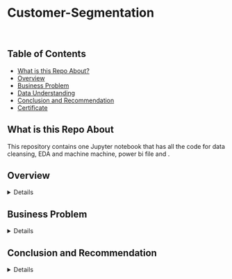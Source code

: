 # Customer-Segmentation

<br>

## Table of Contents
* [What is this Repo About?](#what)
* [Overview](#ov)
* [Business Problem](#bp)
* [Data Understanding](#ds)
* [Conclusion and Recommendation](#rec)
* [Certificate](#cf)

## What is this Repo About<a name="what"></a>  
This repository contains one Jupyter notebook that has all the code for data cleansing, EDA and machine machine, power bi file and . 

## Overview<a name="ov"></a>
<details>
	<br>
	<p style='text-align:justify;'>In this project I performed sales analysis both in python and power bi from excel that sources. I perfomed initial data cleaning in execel before connect to powerbi. Performed customer segmentation using RFM model on sale data and KMeans clustering model using customer demographic data.
</details>

## Business Problem<a name="bp"></a>
<details>

	
<p style='text-align:justify;'>The marketing department at Sprocket Central Pty Ltd are planning to undertake new marketing campaign, however due to limited resource, they would like to know which of their customer demography should they target in this campaign.</p>

</details>

## Conclusion and Recommendation <a name="rec"></a>
<details>
* Female customers account for a significant portion of total orders. Stakeholders can tailor marketing efforts to females and recognizing their important in driving sales.
* New South Wales also account for a significant portion of total orders. Stakeholders should develop strategy marketing campaign to drive sales.
* Customers in the Manufacturing and Financial Services sectors have the highest number of orders, making them an important customer to target. The stakeholder can device effective marketing campaign to attract them and possibly retain them.
* WeareA2b Standard Medium, Solex Standard Medium, and Giant Bicyle Standard Medium are top 3 products with the highest sales, indicating their popularity and potential for increased sales.
</details>
<br>
